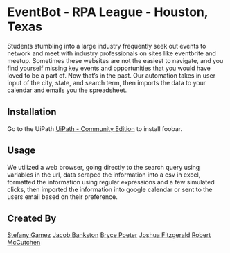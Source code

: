 # EventBot - RPA League - Houston, Texas

Students stumbling into a large industry frequently seek out events to network and meet with industry professionals on sites like eventbrite and meetup. Sometimes these websites are not the easiest to navigate, and you find yourself missing key events and opportunities that you would have loved to be a part of. Now that’s in the past. Our automation takes in user input of the city, state, and search term, then imports the data to your calendar and emails you the spreadsheet.

## Installation

Go to the UiPath [UiPath - Community Edition](https://www.uipath.com/developers/community-edition) to install foobar.

## Usage

We utilized a web browser, going directly to the search query using variables in the url, data scraped the information into a csv in excel, formatted the information using regular expressions and a few simulated clicks, then imported the information into google calendar or sent to the users email based on their preference.

## Created By

[Stefany Gamez](https://www.linkedin.com/in/stefany-gamez-662965129/)
[Jacob Bankston](https://www.linkedin.com/in/jacob-bankston/)
[Bryce Poeter](https://www.linkedin.com/in/bryce-poeter-148651186/)
[Joshua Fitzgerald](https://www.linkedin.com/in/fitz6/)
[Robert McCutchen](https://www.linkedin.com/in/robert-mccutchen-342333185/)
